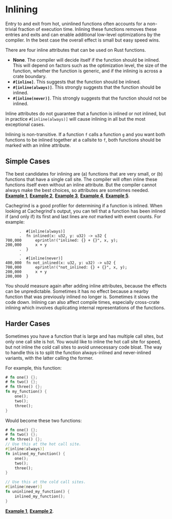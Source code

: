 # Inlining

Entry to and exit from hot, uninlined functions often accounts for a
non-trivial fraction of execution time. Inlining these functions removes these
entries and exits and can enable additional low-level optimizations by the
compiler. In the best case the overall effect is small but easy speed wins.

There are four inline attributes that can be used on Rust functions.
- **None**. The compiler will decide itself if the function should be inlined.
  This will depend on factors such as the optimization level, the size of the
  function, whether the function is generic, and if the inlining is across a
  crate boundary.
- **`#[inline]`**. This suggests that the function should be inlined.
- **`#[inline(always)]`**. This strongly suggests that the function should be
  inlined.
- **`#[inline(never)]`**. This strongly suggests that the function should not
  be inlined.

Inline attributes do not guarantee that a function is inlined or not inlined,
but in practice `#[inline(always)]` will cause inlining in all but the most
exceptional cases.

Inlining is non-transitive. If a function `f` calls a function `g` and you want
both functions to be inlined together at a callsite to `f`, both functions
should be marked with an inline attribute.

## Simple Cases

The best candidates for inlining are (a) functions that are very small, or (b)
functions that have a single call site. The compiler will often inline these
functions itself even without an inline attribute. But the compiler cannot
always make the best choices, so attributes are sometimes needed.
[**Example 1**](https://github.com/rust-lang/rust/pull/37083/commits/6a4bb35b70862f33ac2491ffe6c55fb210c8490d),
[**Example 2**](https://github.com/rust-lang/rust/pull/50407/commits/e740b97be699c9445b8a1a7af6348ca2d4c460ce),
[**Example 3**](https://github.com/rust-lang/rust/pull/50564/commits/77c40f8c6f8cc472f6438f7724d60bf3b7718a0c),
[**Example 4**](https://github.com/rust-lang/rust/pull/57719/commits/92fd6f9d30d0b6b4ecbcf01534809fb66393f139),
[**Example 5**](https://github.com/rust-lang/rust/pull/69256/commits/e761f3af904b3c275bdebc73bb29ffc45384945d).

Cachegrind is a good profiler for determining if a function is inlined. When
looking at Cachegrind's output, you can tell that a function has been inlined
if (and only if) its first and last lines are *not* marked with event counts.
For example:
```text
      .  #[inline(always)]
      .  fn inlined(x: u32, y: u32) -> u32 {
700,000      eprintln!("inlined: {} + {}", x, y);
200,000      x + y
      .  }
      .  
      .  #[inline(never)]
400,000  fn not_inlined(x: u32, y: u32) -> u32 {
700,000      eprintln!("not_inlined: {} + {}", x, y);
200,000      x + y
200,000  }
```
You should measure again after adding inline attributes, because the effects
can be unpredictable. Sometimes it has no effect because a nearby function that
was previously inlined no longer is. Sometimes it slows the code down. Inlining
can also affect compile times, especially cross-crate inlining which involves
duplicating internal representations of the functions.

## Harder Cases

Sometimes you have a function that is large and has multiple call sites, but
only one call site is hot. You would like to inline the hot call site for
speed, but not inline the cold call sites to avoid unnecessary code bloat. The
way to handle this is to split the function always-inlined and never-inlined
variants, with the latter calling the former.

For example, this function:
```rust
# fn one() {};
# fn two() {};
# fn three() {};
fn my_function() {
    one();
    two();
    three();
}
```
Would become these two functions:
```rust
# fn one() {};
# fn two() {};
# fn three() {};
// Use this at the hot call site.
#[inline(always)]
fn inlined_my_function() {
    one();
    two();
    three();
}

// Use this at the cold call sites.
#[inline(never)]
fn uninlined_my_function() {
    inlined_my_function();
}
```
[**Example 1**](https://github.com/rust-lang/rust/pull/53513/commits/b73843f9422fb487b2d26ac2d65f79f73a4c9ae3),
[**Example 2**](https://github.com/rust-lang/rust/pull/64420/commits/a2261ad66400c3145f96ebff0d9b75e910fa89dd).

